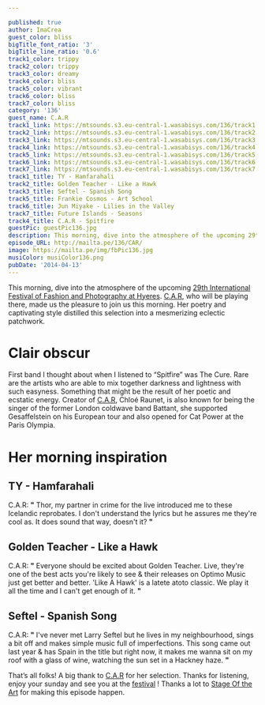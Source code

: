 ```yaml
---

published: true
author: ImaCrea
guest_color: bliss
bigTitle_font_ratio: '3'
bigTitle_line_ratio: '0.6'
track1_color: trippy
track2_color: trippy
track3_color: dreamy
track4_color: bliss
track5_color: vibrant
track6_color: bliss
track7_color: bliss
category: '136'
guest_name: C.A.R
track1_link: https://mtsounds.s3.eu-central-1.wasabisys.com/136/track1.mp3
track2_link: https://mtsounds.s3.eu-central-1.wasabisys.com/136/track2.mp3
track3_link: https://mtsounds.s3.eu-central-1.wasabisys.com/136/track3.mp3
track4_link: https://mtsounds.s3.eu-central-1.wasabisys.com/136/track4.mp3
track5_link: https://mtsounds.s3.eu-central-1.wasabisys.com/136/track5.mp3
track6_link: https://mtsounds.s3.eu-central-1.wasabisys.com/136/track6.mp3
track7_link: https://mtsounds.s3.eu-central-1.wasabisys.com/136/track7.mp3
track1_title: TY - Hamfarahali
track2_title: Golden Teacher - Like a Hawk
track3_title: Seftel - Spanish Song
track5_title: Frankie Cosmos - Art School
track6_title: Jun Miyake - Lilies in the Valley
track7_title: Future Islands - Seasons
track4_title: C.A.R - Spitfire
guestPic: guestPic136.jpg
description: This morning, dive into the atmosphere of the upcoming 29th International Festival of Fashion and Photography at Hyeres. C.A.R, who will be playing there, made us the pleasure to join us this morning. Her poetry and captivating style distilled this selection into a mesmerizing eclectic patchwork.
episode_URL: http://mailta.pe/136/CAR/
image: https://mailta.pe/img/fbPic136.jpg
musiColor: musiColor136.png
pubDate: '2014-04-13'
---
```



This morning, dive into the atmosphere of the upcoming [29th International Festival of Fashion and Photography at Hyeres](http://www.villanoailles-hyeres.com/hyeres2014/ "More infos"). [C.A.R](http://www.c-a-r-music.com "Her website"), who will be playing there, made us the pleasure to join us this morning. Her poetry and captivating style distilled this selection into a mesmerizing eclectic patchwork.

# Clair obscur

First band I thought about when I listened to “Spitfire” was The Cure. Rare are the artists who are able to mix together darkness and lightness with such easyness. Something that might be the result of her poetic and ecstatic energy. Creator of [C.A.R](http://www.c-a-r-music.com "Her website"), Chloé Raunet, is also known for being the singer of the former London coldwave band Battant, she supported Gesaffelstein on his European tour and also opened for Cat Power at the Paris Olympia. 

# Her morning inspiration

## TY - Hamfarahali
C.A.R: **"** Thor, my partner in crime for the live introduced me to these Icelandic reprobates. I don't understand the lyrics but he assures me they're cool as. It does sound that way, doesn't it? **"** 

## Golden Teacher - Like a Hawk
C.A.R: **"** Everyone should be excited about Golden Teacher. Live, they're one of the best acts you're likely to see & their releases on Optimo Music just get better and better. 'Like A Hawk' is a latete atoto classic. We play it all the time and I can't get enough of it. **"** 

## Seftel - Spanish Song
C.A.R: **"** I've never met Larry Seftel but he lives in my neighbourhood, sings a bit off and makes simple music full of imperfections.
This song came out last year & has Spain in the title but right now, it makes me wanna sit on my roof with a glass of wine, watching the sun set in a Hackney haze. **"** 


That’s all folks! A big thank to [C.A.R](http://www.c-a-r-music.com "Her website") for her selection. Thanks for listening, enjoy your sunday and see you at the [festival](http://www.villanoailles-hyeres.com/hyeres2014/ "Get your tickets") ! Thanks a lot to [Stage Of the Art](http://www.stageoftheart.net) for making this episode happen.

